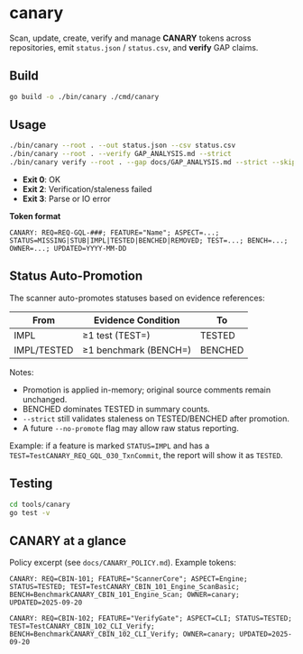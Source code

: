 # canary

Scan, update, create, verify and manage **CANARY** tokens across
repositories, emit `status.json` / `status.csv`, and **verify** GAP claims.

## Build

```bash
go build -o ./bin/canary ./cmd/canary
```

## Usage

```bash
./bin/canary --root . --out status.json --csv status.csv
./bin/canary --root . --verify GAP_ANALYSIS.md --strict
./bin/canary verify --root . --gap docs/GAP_ANALYSIS.md --strict --skip '(^|/)(.git|.direnv|node_modules|vendor|bin|dist|build|zig-out|.zig-cache)(/|$)'; echo EXIT:$?
```

- **Exit 0**: OK
- **Exit 2**: Verification/staleness failed
- **Exit 3**: Parse or IO error

**Token format**

```text
CANARY: REQ=REQ-GQL-###; FEATURE="Name"; ASPECT=...; STATUS=MISSING|STUB|IMPL|TESTED|BENCHED|REMOVED; TEST=...; BENCH=...; OWNER=...; UPDATED=YYYY-MM-DD
```

## Status Auto-Promotion

The scanner auto-promotes statuses based on evidence references:

| From        | Evidence Condition    | To      |
| ----------- | --------------------- | ------- |
| IMPL        | ≥1 test (TEST=)       | TESTED  |
| IMPL/TESTED | ≥1 benchmark (BENCH=) | BENCHED |

Notes:

- Promotion is applied in-memory; original source comments remain unchanged.
- BENCHED dominates TESTED in summary counts.
- `--strict` still validates staleness on TESTED/BENCHED after promotion.
- A future `--no-promote` flag may allow raw status reporting.

Example: if a feature is marked `STATUS=IMPL` and has a `TEST=TestCANARY_REQ_GQL_030_TxnCommit`, the report will show it as `TESTED`.

## Testing

```bash
cd tools/canary
go test -v
```

## CANARY at a glance

Policy excerpt (see `docs/CANARY_POLICY.md`). Example tokens:

`CANARY: REQ=CBIN-101; FEATURE="ScannerCore"; ASPECT=Engine; STATUS=TESTED; TEST=TestCANARY_CBIN_101_Engine_ScanBasic; BENCH=BenchmarkCANARY_CBIN_101_Engine_Scan; OWNER=canary; UPDATED=2025-09-20`

`CANARY: REQ=CBIN-102; FEATURE="VerifyGate"; ASPECT=CLI; STATUS=TESTED; TEST=TestCANARY_CBIN_102_CLI_Verify; BENCH=BenchmarkCANARY_CBIN_102_CLI_Verify; OWNER=canary; UPDATED=2025-09-20`

